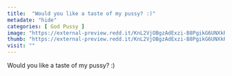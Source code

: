 ```yaml
---
title:  "Would you like a taste of my pussy? :)"
metadate: "hide"
categories: [ God Pussy ]
image: "https://external-preview.redd.it/KnL2VjOBgzAdExzi-B8PgikG6UNXkRXQ6bGQU120jiM.jpg?auto=webp&s=c9a0ddc432a41bba0c213bf1dfa64fd4b8dd3037"
thumb: "https://external-preview.redd.it/KnL2VjOBgzAdExzi-B8PgikG6UNXkRXQ6bGQU120jiM.jpg?width=640&crop=smart&auto=webp&s=6696bdd346bf0697ec239ce3fbea3a9bbddf246e"
visit: ""
---
```

Would you like a taste of my pussy? :)
